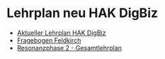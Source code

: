 # Lehrplan neu HAK DigBiz 

- [Aktueller Lehrplan HAK DigBiz](./digbizlehrplan.pdf)
- [Fragebogen Feldkirch](https://forms.office.com/e/3Mzg0KqeXH)
- [Resonanzphase 2 - Gesamtlehrplan](https://www.hak.cc/unterricht/lehrplaene-neu/resonanz-phase2)
